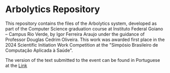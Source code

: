 # Arbolytics Repository
This repository contains the files of the Arbolytics system, developed as part of the Computer Science graduation course at Instituto Federal Goiano – Campus Rio Verde, by Igor Ferreira Araujo under the guidance of Professor Douglas Cedrim Oliveira. This work was awarded first place in the 2024 Scientific Initiation Work Competition at the "Simpósio Brasileiro de Computação Aplicada à Saúde".

The version of the text submitted to the event can be found in Portuguese at the [Link](https://sol.sbc.org.br/index.php/sbcas_estendido/article/view/28697)